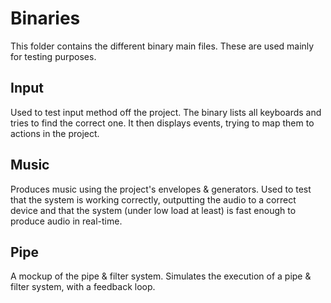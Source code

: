 # Binaries
This folder contains the different binary main files.
These are used mainly for testing purposes.

## Input
Used to test input method off the project. The binary lists all keyboards and tries to find the correct one.
It then displays events, trying to map them to actions in the project.

## Music
Produces music using the project's envelopes & generators. Used to test that the system is working correctly, outputting the audio
to a correct device and that the system (under low load at least) is fast enough to produce audio in real-time.

## Pipe
A mockup of the pipe & filter system. Simulates the execution of a pipe & filter system, with a feedback loop.
